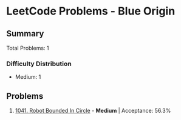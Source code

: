 # LeetCode Problems - Blue Origin

## Summary
Total Problems: 1

### Difficulty Distribution

- Medium: 1

## Problems

1. [1041. Robot Bounded In Circle](https://leetcode.com/problems/robot-bounded-in-circle/) - **Medium** | Acceptance: 56.3%